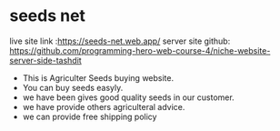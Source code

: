 # seeds net

live site link :https://seeds-net.web.app/
server site github: https://github.com/programming-hero-web-course-4/niche-website-server-side-tashdit


- This is Agriculter Seeds buying website.
- You can buy seeds easyly.
- we have been gives good quality seeds in our customer.
- we have provide others agriculteral advice.
- we can provide free shipping policy 
